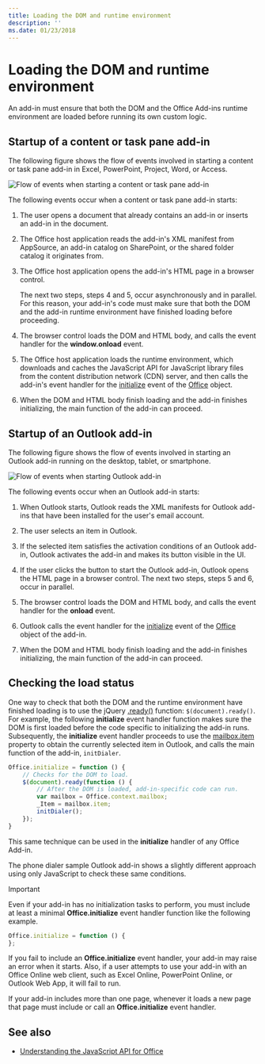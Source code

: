 ```yaml
---
title: Loading the DOM and runtime environment
description: ''
ms.date: 01/23/2018
---
```



# Loading the DOM and runtime environment



An add-in must ensure that both the DOM and the Office Add-ins runtime environment are loaded before running its own custom logic. 

## Startup of a content or task pane add-in

The following figure shows the flow of events involved in starting a content or task pane add-in in Excel, PowerPoint, Project, Word, or Access.

![Flow of events when starting a content or task pane add-in](../images/office15-app-sdk-loading-dom-agave-runtime.png)

The following events occur when a content or task pane add-in starts: 



1. The user opens a document that already contains an add-in or inserts an add-in in the document.
    
2. The Office host application reads the add-in's XML manifest from AppSource, an add-in catalog on SharePoint, or the shared folder catalog it originates from.
    
3. The Office host application opens the add-in's HTML page in a browser control.
    
    The next two steps, steps 4 and 5, occur asynchronously and in parallel. For this reason, your add-in's code must make sure that both the DOM and the add-in runtime environment have finished loading before proceeding.
    
4. The browser control loads the DOM and HTML body, and calls the event handler for the  **window.onload** event.
    
5. The Office host application loads the runtime environment, which downloads and caches the JavaScript API for JavaScript library files from the content distribution network (CDN) server, and then calls the add-in's event handler for the [initialize](https://docs.microsoft.com/javascript/api/office?view=office-js) event of the [Office](https://docs.microsoft.com/javascript/api/office?view=office-js) object.
    
6. When the DOM and HTML body finish loading and the add-in finishes initializing, the main function of the add-in can proceed.
    

## Startup of an Outlook add-in



The following figure shows the flow of events involved in starting an Outlook add-in running on the desktop, tablet, or smartphone.

![Flow of events when starting Outlook add-in](../images/outlook15-loading-dom-agave-runtime.png)

The following events occur when an Outlook add-in starts: 



1. When Outlook starts, Outlook reads the XML manifests for Outlook add-ins that have been installed for the user's email account.
    
2. The user selects an item in Outlook.
    
3. If the selected item satisfies the activation conditions of an Outlook add-in, Outlook activates the add-in and makes its button visible in the UI.
    
4. If the user clicks the button to start the Outlook add-in, Outlook opens the HTML page in a browser control. The next two steps, steps 5 and 6, occur in parallel.
    
5. The browser control loads the DOM and HTML body, and calls the event handler for the  **onload** event.
    
6. Outlook calls the event handler for the [initialize](https://docs.microsoft.com/javascript/api/office?view=office-js) event of the [Office](https://docs.microsoft.com/javascript/api/office?view=office-js) object of the add-in.
    
7. When the DOM and HTML body finish loading and the add-in finishes initializing, the main function of the add-in can proceed.
    

## Checking the load status


One way to check that both the DOM and the runtime environment have finished loading is to use the jQuery [.ready()](http://api.jquery.com/ready/) function: `$(document).ready()`. For example, the following  **initialize** event handler function makes sure the DOM is first loaded before the code specific to initializing the add-in runs. Subsequently, the **initialize** event handler proceeds to use the [mailbox.item](https://docs.microsoft.com/javascript/api/outlook/office.mailbox?view=office-js) property to obtain the currently selected item in Outlook, and calls the main function of the add-in, `initDialer`.


```js
Office.initialize = function () {
    // Checks for the DOM to load.
    $(document).ready(function () {
        // After the DOM is loaded, add-in-specific code can run.
        var mailbox = Office.context.mailbox;
        _Item = mailbox.item;
        initDialer();
    });
}
```

This same technique can be used in the  **initialize** handler of any Office Add-in.

The phone dialer sample Outlook add-in shows a slightly different approach using only JavaScript to check these same conditions. 

> [!IMPORTANT]
> Even if your add-in has no initialization tasks to perform, you must include at least a minimal **Office.initialize** event handler function like the following example.

```js
Office.initialize = function () {
};
```

If you fail to include an  **Office.initialize** event handler, your add-in may raise an error when it starts. Also, if a user attempts to use your add-in with an Office Online web client, such as Excel Online, PowerPoint Online, or Outlook Web App, it will fail to run.

If your add-in includes more than one page, whenever it loads a new page that page must include or call an  **Office.initialize** event handler.


## See also

- [Understanding the JavaScript API for Office](understanding-the-javascript-api-for-office.md)
    

